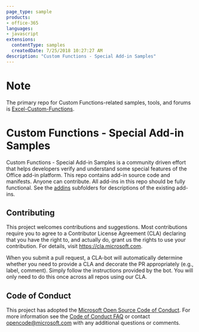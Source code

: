 ```yaml
---
page_type: sample
products:
- office-365
languages:
- javascript
extensions:
  contentType: samples
  createdDate: 7/25/2018 10:27:27 AM
description: "Custom Functions - Special Add-in Samples"
---
```


# Note
The primary repo for Custom Functions-related samples, tools, and forums is [Excel-Custom-Functions](https://github.com/OfficeDev/Excel-Custom-Functions).

# Custom Functions - Special Add-in Samples
Custom Functions - Special Add-in Samples is a community driven effort that helps developers verify and understand some special features of the Office add-in platform. This repo contains add-in source code and manifests. Anyone can contribute. All add-ins in this repo should be fully functional. See the [addins](https://github.com/OfficeDev/custom-functions/tree/master/addins) subfolders for descriptions of the existing add-ins.

## Contributing
This project welcomes contributions and suggestions.  Most contributions require you to agree to a Contributor License Agreement (CLA) declaring that you have the right to, and actually do, grant us the rights to use your contribution. For details, visit https://cla.microsoft.com.

When you submit a pull request, a CLA-bot will automatically determine whether you need to provide
a CLA and decorate the PR appropriately (e.g., label, comment). Simply follow the instructions
provided by the bot. You will only need to do this once across all repos using our CLA.

## Code of Conduct
This project has adopted the [Microsoft Open Source Code of Conduct](https://opensource.microsoft.com/codeofconduct/).
For more information see the [Code of Conduct FAQ](https://opensource.microsoft.com/codeofconduct/faq/) or
contact [opencode@microsoft.com](mailto:opencode@microsoft.com) with any additional questions or comments.
